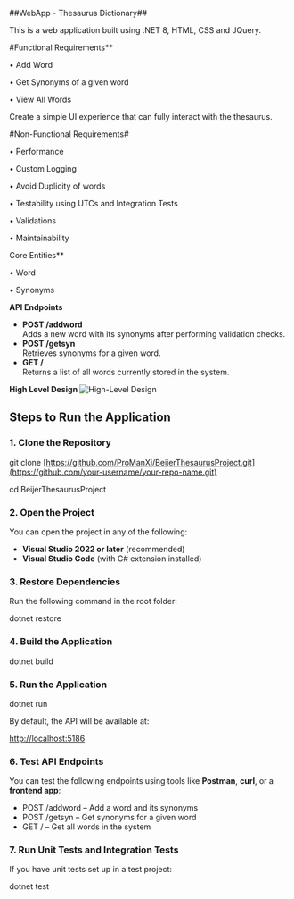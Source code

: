 ##WebApp - Thesaurus Dictionary##

This is a web application built using .NET 8, HTML, CSS and JQuery.

#Functional Requirements**

• Add Word

• Get Synonyms of a given word

• View All Words

Create a simple UI experience that can fully interact with the thesaurus.

#Non-Functional Requirements#

• Performance

• Custom Logging

• Avoid Duplicity of words

• Testability using UTCs and Integration Tests

• Validations

• Maintainability

Core Entities**

• Word

• Synonyms

**API Endpoints**

- **POST /addword**  
    Adds a new word with its synonyms after performing validation checks.
- **POST /getsyn**  
    Retrieves synonyms for a given word.
- **GET /**  
    Returns a list of all words currently stored in the system.

**High Level Design**
![High-Level Design](./assets/hld.png)

## Steps to Run the Application

### 1\. Clone the Repository

git clone [https://github.com/ProManXi/BeijerThesaurusProject.git](https://github.com/your-username/your-repo-name.git)

cd BeijerThesaurusProject

### 2\. Open the Project

You can open the project in any of the following:

- **Visual Studio 2022 or later** (recommended)
- **Visual Studio Code** (with C# extension installed)

### 3\. Restore Dependencies

Run the following command in the root folder:

dotnet restore

### 4\. Build the Application

dotnet build

### 5\. Run the Application

dotnet run

By default, the API will be available at:

<http://localhost:5186>

### 6\. Test API Endpoints

You can test the following endpoints using tools like **Postman**, **curl**, or a **frontend app**:

- POST /addword – Add a word and its synonyms
- POST /getsyn – Get synonyms for a given word
- GET / – Get all words in the system

### 7\. Run Unit Tests and Integration Tests

If you have unit tests set up in a test project:

dotnet test
